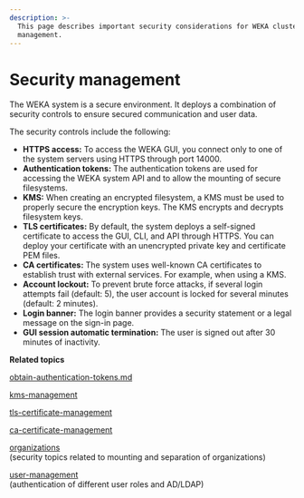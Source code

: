 ```yaml
---
description: >-
  This page describes important security considerations for WEKA cluster
  management.
---
```


# Security management

The WEKA system is a secure environment. It deploys a combination of security controls to ensure secured communication and user data.

The security controls include the following:

* **HTTPS access:** To access the WEKA GUI, you connect only to one of the system servers using HTTPS through port 14000.
* **Authentication tokens:** The authentication tokens are used for accessing the WEKA system API and to allow the mounting of secure filesystems.
* **KMS:** When creating an encrypted filesystem, a KMS must be used to properly secure the encryption keys. The KMS encrypts and decrypts filesystem keys.
* **TLS certificates:** By default, the system deploys a self-signed certificate to access the GUI, CLI, and API through HTTPS. You can deploy your certificate with an unencrypted private key and certificate PEM files.
* **CA certificates:** The system uses well-known CA certificates to establish trust with external services. For example, when using a KMS.
* **Account lockout:** To prevent brute force attacks, if several login attempts fail (default: 5), the user account is locked for several minutes (default: 2 minutes).
* **Login banner:** The login banner provides a security statement or a legal message on the sign-in page.
* **GUI session automatic termination:** The user is signed out after 30 minutes of inactivity.



**Related topics**

[obtain-authentication-tokens.md](obtain-authentication-tokens.md "mention")

[kms-management](kms-management/ "mention")

[tls-certificate-management](tls-certificate-management/ "mention")

[ca-certificate-management](ca-certificate-management/ "mention")

[organizations](../organizations/ "mention")\
&#x20;   (security topics related to mounting and separation of organizations)

[user-management](../user-management/ "mention")\
&#x20;   (authentication of different user roles and AD/LDAP)
